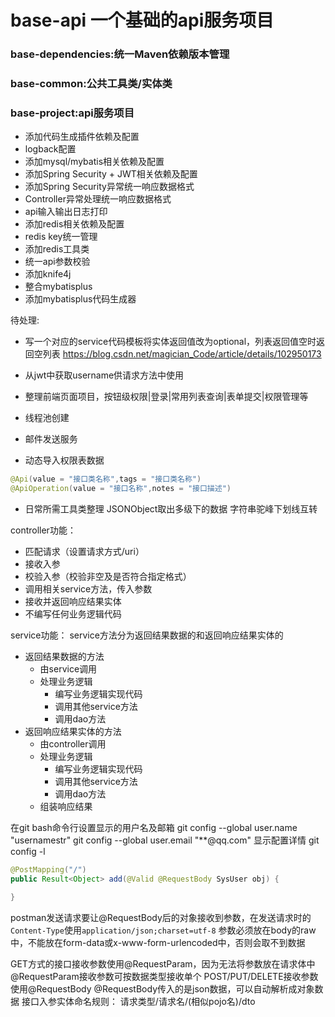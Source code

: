 # base-api 一个基础的api服务项目
### base-dependencies:统一Maven依赖版本管理
### base-common:公共工具类/实体类
### base-project:api服务项目
* 添加代码生成插件依赖及配置
* logback配置
* 添加mysql/mybatis相关依赖及配置
* 添加Spring Security + JWT相关依赖及配置
* 添加Spring Security异常统一响应数据格式
* Controller异常处理统一响应数据格式
* api输入输出日志打印
* 添加redis相关依赖及配置
* redis key统一管理
* 添加redis工具类
* 统一api参数校验
* 添加knife4j
* 整合mybatisplus
* 添加mybatisplus代码生成器

待处理: 
* 写一个对应的service代码模板将实体返回值改为optional，列表返回值空时返回空列表
https://blog.csdn.net/magician_Code/article/details/102950173
* 从jwt中获取username供请求方法中使用

* 整理前端页面项目，按钮级权限|登录|常用列表查询|表单提交|权限管理等
* 线程池创建
* 邮件发送服务

* 动态导入权限表数据
```java
@Api(value = "接口类名称",tags = "接口类名称")
@ApiOperation(value = "接口名称",notes = "接口描述")
```
* 日常所需工具类整理
    JSONObject取出多级下的数据
    字符串驼峰下划线互转

controller功能：
* 匹配请求（设置请求方式/uri）
* 接收入参
* 校验入参（校验非空及是否符合指定格式）
* 调用相关service方法，传入参数
* 接收并返回响应结果实体
* 不编写任何业务逻辑代码

service功能：
service方法分为返回结果数据的和返回响应结果实体的
* 返回结果数据的方法
    * 由service调用
    * 处理业务逻辑
        * 编写业务逻辑实现代码
        * 调用其他service方法
        * 调用dao方法
* 返回响应结果实体的方法
    * 由controller调用
    * 处理业务逻辑
        * 编写业务逻辑实现代码
        * 调用其他service方法
        * 调用dao方法
    * 组装响应结果

在git bash命令行设置显示的用户名及邮箱
git config --global user.name "usernamestr"
git config --global user.email "**@qq.com"
显示配置详情
git config -l

```java
@PostMapping("/")
public Result<Object> add(@Valid @RequestBody SysUser obj) {

}
```
postman发送请求要让@RequestBody后的对象接收到参数，在发送请求时的`Content-Type`使用`application/json;charset=utf-8`
参数必须放在body的raw中，不能放在form-data或x-www-form-urlencoded中，否则会取不到数据

GET方式的接口接收参数使用@RequestParam，因为无法将参数放在请求体中
@RequestParam接收参数可按数据类型接收单个
POST/PUT/DELETE接收参数使用@RequestBody
@RequestBody传入的是json数据，可以自动解析成对象数据
接口入参实体命名规则：
请求类型/请求名/(相似pojo名)/dto
